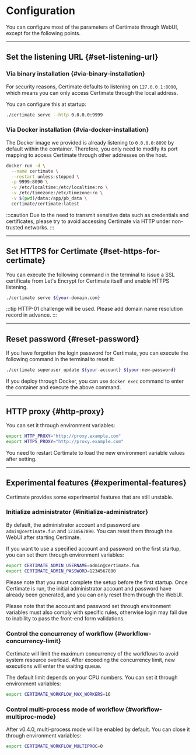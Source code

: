 ﻿# Configuration

You can configure most of the parameters of Certimate through WebUI, except for the following points.

---

## Set the listening URL {#set-listening-url}

### Via binary installation {#via-binary-installation}

For security reasons, Certimate defaults to listening on `127.0.0.1:8090`, which means you can only access Certimate through the local address.

You can configure this at startup:

```bash
./certimate serve --http 0.0.0.0:9999
```

### Via Docker installation {#via-docker-installation}

The Docker image we provided is already listening to `0.0.0.0:8090` by default within the container. Therefore, you only need to modify its port mapping to access Certimate through other addresses on the host.

```bash
docker run -d \
  --name certimate \
  --restart unless-stopped \
  -p 9999:8090 \
  -v /etc/localtime:/etc/localtime:ro \
  -v /etc/timezone:/etc/timezone:ro \
  -v $(pwd)/data:/app/pb_data \
  certimate/certimate:latest
```

:::caution
Due to the need to transmit sensitive data such as credentials and certificates, please try to avoid accessing Certimate via HTTP under non-trusted networks.
:::

---

## Set HTTPS for Certimate {#set-https-for-certimate}

You can execute the following command in the terminal to issue a SSL certificate from Let's Encrypt for Certimate itself and enable HTTPS listening.

```bash
./certimate serve ${your-domain.com}
```

:::tip
HTTP-01 challenge will be used. Please add domain name resolution record in advance.
:::

---

## Reset password {#reset-password}

If you have forgotten the login password for Certimate, you can execute the following command in the terminal to reset it:

```bash
./certimate superuser update ${your-account} ${your-new-password}
```

If you deploy through Docker, you can use `docker exec` command to enter the container and execute the above command.

---

## HTTP proxy {#http-proxy}

You can set it through environment variables:

```bash
export HTTP_PROXY="http://proxy.example.com"
export HTTPS_PROXY="http://proxy.example.com"
```

You need to restart Certimate to load the new environment variable values after setting.

---

## Experimental features {#experimental-features}

Certimate provides some experimental features that are still unstable.

### Initialize administrator {#initialize-administrator}

By default, the administrator account and password are `admin@certimate.fun` and `1234567890`. You can reset them through the WebUI after starting Certimate.

If you want to use a specified account and password on the first startup, you can set them through environment variables:

```bash
export CERTIMATE_ADMIN_USERNAME=admin@certimate.fun
export CERTIMATE_ADMIN_PASSWORD=1234567890
```

Please note that you must complete the setup before the first startup. Once Certimate is run, the initial administrator account and password have already been generated, and you can only reset them through the WebUI.

Please note that the account and password set through environment variables must also comply with specific rules, otherwise login may fail due to inability to pass the front-end form validations.

### Control the concurrency of workflow {#workflow-concurrency-limit}

Certimate will limit the maximum concurrency of the workflows to avoid system resource overload. After exceeding the concurrency limit, new executions will enter the waiting queue.

The default limit depends on your CPU numbers. You can set it through environment variables:

```bash
export CERTIMATE_WORKFLOW_MAX_WORKERS=16
```

### Control multi-process mode of workflow {#workflow-multiproc-mode}

After v0.4.0, multi-process mode will be enabled by default. You can close it through environment variables:

```bash
export CERTIMATE_WORKFLOW_MULTIPROC=0
```
